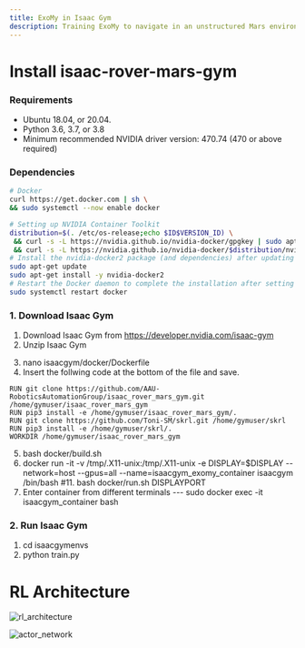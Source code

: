 ```yaml
---
title: ExoMy in Isaac Gym
description: Training ExoMy to navigate in an unstructured Mars environment
---
```


# Install isaac-rover-mars-gym

<!---<details><summary>Docker (click to expand)</summary>--->

### Requirements

- Ubuntu 18.04, or 20.04.
- Python 3.6, 3.7, or 3.8
- Minimum recommended NVIDIA driver version: 470.74 (470 or above required)

  
### Dependencies
  ```bash
# Docker
curl https://get.docker.com | sh \
  && sudo systemctl --now enable docker
  
# Setting up NVIDIA Container Toolkit
distribution=$(. /etc/os-release;echo $ID$VERSION_ID) \
   && curl -s -L https://nvidia.github.io/nvidia-docker/gpgkey | sudo apt-key add - \
   && curl -s -L https://nvidia.github.io/nvidia-docker/$distribution/nvidia-docker.list | sudo tee /etc/apt/sources.list.d/nvidia-docker.list
# Install the nvidia-docker2 package (and dependencies) after updating the package listing:
sudo apt-get update
sudo apt-get install -y nvidia-docker2
# Restart the Docker daemon to complete the installation after setting the default runtime:
sudo systemctl restart docker

```
  
### 1. Download Isaac Gym
  
  1. Download Isaac Gym from https://developer.nvidia.com/isaac-gym
  2. Unzip Isaac Gym
  <!-- 3. nano isaacgym/docker/run.sh
  4. Remove all text and paste
```
#!/bin/bash
set -e
set -u

if [ $# -eq 0 ]
then
    echo "running docker without display"
    docker run -it --network=host --gpus=all --name=isaacgym_container isaacgym /bin/bash
else
    export DISPLAY=$DISPLAY
	echo "setting display to $DISPLAY"
	xhost +
	docker run -it -v /tmp/.X11-unix:/tmp/.X11-unix -e DISPLAY=$DISPLAY --network=host --gpus=all --name=isaacgym_container isaacgym /bin/bash
	xhost -
fi
```-->
3. nano isaacgym/docker/Dockerfile
4. Insert the follwing code at the bottom of the file and save.

```
RUN git clone https://github.com/AAU-RoboticsAutomationGroup/isaac_rover_mars_gym.git /home/gymuser/isaac_rover_mars_gym
RUN pip3 install -e /home/gymuser/isaac_rover_mars_gym/.
RUN git clone https://github.com/Toni-SM/skrl.git /home/gymuser/skrl
RUN pip3 install -e /home/gymuser/skrl/.
WORKDIR /home/gymuser/isaac_rover_mars_gym

```
<!---#7. sudo groupadd docker
#8. sudo gpasswd -a $USER docker
#9. restart PC-->
5. bash docker/build.sh
6. docker run -it -v /tmp/.X11-unix:/tmp/.X11-unix -e DISPLAY=$DISPLAY --network=host --gpus=all --name=isaacgym_exomy_container isaacgym /bin/bash
#11. bash docker/run.sh DISPLAYPORT
7. Enter container from different terminals --- sudo docker exec -it isaacgym_container bash 
  

<!---</details>--->

### 2. Run Isaac Gym
1. cd isaacgymenvs
2. python train.py


# RL Architecture

![rl_architecture](https://user-images.githubusercontent.com/10414639/191829922-0eb13701-f459-4f76-b972-9ac8f095d184.png)

![actor_network](https://user-images.githubusercontent.com/10414639/191830043-5c3ccf35-4297-4219-8d19-ce54e9d02a1e.png)
